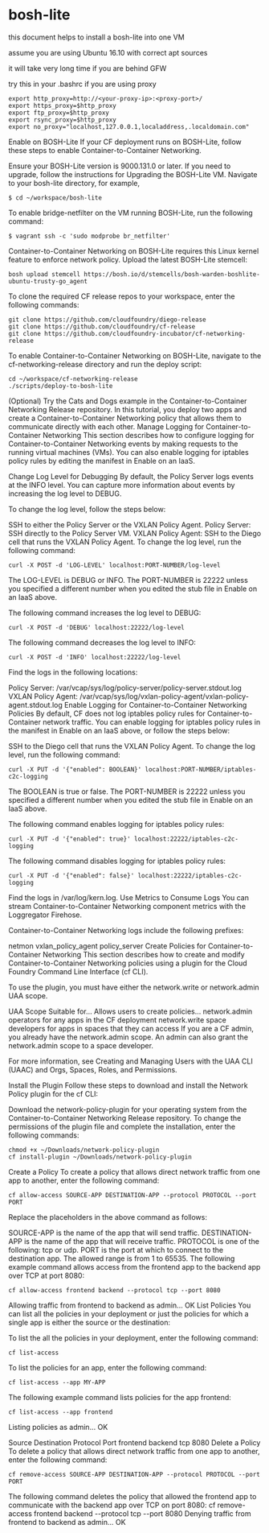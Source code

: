 # bosh-lite

this document helps to install a bosh-lite into one VM

assume you are using Ubuntu 16.10 with correct apt sources

it will take very long time if you are behind GFW

try this in your .bashrc if you are using proxy

    export http_proxy=http://<your-proxy-ip>:<proxy-port>/
    export https_proxy=$http_proxy
    export ftp_proxy=$http_proxy
    export rsync_proxy=$http_proxy
    export no_proxy="localhost,127.0.0.1,localaddress,.localdomain.com"


Enable on BOSH-Lite
If your CF deployment runs on BOSH-Lite, follow these steps to enable Container-to-Container Networking.

Ensure your BOSH-Lite version is 9000.131.0 or later. If you need to upgrade, follow the instructions for Upgrading the BOSH-Lite VM.
Navigate to your bosh-lite directory, for example,

    $ cd ~/workspace/bosh-lite 
To enable bridge-netfilter on the VM running BOSH-Lite, run the following command:

    $ vagrant ssh -c 'sudo modprobe br_netfilter'

Container-to-Container Networking on BOSH-Lite requires this Linux kernel feature to enforce network policy.
Upload the latest BOSH-Lite stemcell:
    
    bosh upload stemcell https://bosh.io/d/stemcells/bosh-warden-boshlite-ubuntu-trusty-go_agent
To clone the required CF release repos to your workspace, enter the following commands:

    git clone https://github.com/cloudfoundry/diego-release
    git clone https://github.com/cloudfoundry/cf-release
    git clone https://github.com/cloudfoundry-incubator/cf-networking-release
    
To enable Container-to-Container Networking on BOSH-Lite, navigate to the cf-networking-release directory and run the deploy script:

    cd ~/workspace/cf-networking-release
    ./scripts/deploy-to-bosh-lite
    
(Optional) Try the Cats and Dogs example in the Container-to-Container Networking Release repository. In this tutorial, you deploy two apps and create a Container-to-Container Networking policy that allows them to communicate directly with each other.
Manage Logging for Container-to-Container Networking
This section describes how to configure logging for Container-to-Container Networking events by making requests to the running virtual machines (VMs). You can also enable logging for iptables policy rules by editing the manifest in Enable on an IaaS.

Change Log Level for Debugging
By default, the Policy Server logs events at the INFO level. You can capture more information about events by increasing the log level to DEBUG.

To change the log level, follow the steps below:

SSH to either the Policy Server or the VXLAN Policy Agent.
Policy Server: SSH directly to the Policy Server VM.
VXLAN Policy Agent: SSH to the Diego cell that runs the VXLAN Policy Agent.
To change the log level, run the following command:

    curl -X POST -d 'LOG-LEVEL' localhost:PORT-NUMBER/log-level
The LOG-LEVEL is DEBUG or INFO. The PORT-NUMBER is 22222 unless you specified a different number when you edited the stub file in Enable on an IaaS above. 

The following command increases the log level to DEBUG:

    curl -X POST -d 'DEBUG' localhost:22222/log-level
The following command decreases the log level to INFO:

    curl -X POST -d 'INFO' localhost:22222/log-level
Find the logs in the following locations:

Policy Server: /var/vcap/sys/log/policy-server/policy-server.stdout.log
VXLAN Policy Agent: /var/vcap/sys/log/vxlan-policy-agent/vxlan-policy-agent.stdout.log
Enable Logging for Container-to-Container Networking Policies
By default, CF does not log iptables policy rules for Container-to-Container network traffic. You can enable logging for iptables policy rules in the manifest in Enable on an IaaS above, or follow the steps below:

SSH to the Diego cell that runs the VXLAN Policy Agent.
To change the log level, run the following command:

    curl -X PUT -d '{"enabled": BOOLEAN}' localhost:PORT-NUMBER/iptables-c2c-logging
The BOOLEAN is true or false. The PORT-NUMBER is 22222 unless you specified a different number when you edited the stub file in Enable on an IaaS above. 

The following command enables logging for iptables policy rules:

    curl -X PUT -d '{"enabled": true}' localhost:22222/iptables-c2c-logging
The following command disables logging for iptables policy rules:
    
    curl -X PUT -d '{"enabled": false}' localhost:22222/iptables-c2c-logging
Find the logs in /var/log/kern.log.
Use Metrics to Consume Logs
You can stream Container-to-Container Networking component metrics with the Loggregator Firehose.

Container-to-Container Networking logs include the following prefixes:

netmon
vxlan_policy_agent
policy_server
Create Policies for Container-to-Container Networking
This section describes how to create and modify Container-to-Container Networking policies using a plugin for the Cloud Foundry Command Line Interface (cf CLI).

To use the plugin, you must have either the network.write or network.admin UAA scope.

UAA Scope	Suitable for…	Allows users to create policies…
network.admin	operators	for any apps in the CF deployment
network.write	space developers	for apps in spaces that they can access
If you are a CF admin, you already have the network.admin scope. An admin can also grant the network.admin scope to a space developer.

For more information, see Creating and Managing Users with the UAA CLI (UAAC) and Orgs, Spaces, Roles, and Permissions.

Install the Plugin
Follow these steps to download and install the Network Policy plugin for the cf CLI:

Download the network-policy-plugin for your operating system from the Container-to-Container Networking Release repository.
To change the permissions of the plugin file and complete the installation, enter the following commands:

    chmod +x ~/Downloads/network-policy-plugin
    cf install-plugin ~/Downloads/network-policy-plugin
    
Create a Policy
To create a policy that allows direct network traffic from one app to another, enter the following command:


    cf allow-access SOURCE-APP DESTINATION-APP --protocol PROTOCOL --port PORT
Replace the placeholders in the above command as follows:

SOURCE-APP is the name of the app that will send traffic.
DESTINATION-APP is the name of the app that will receive traffic.
PROTOCOL is one of the following: tcp or udp.
PORT is the port at which to connect to the destination app. The allowed range is from 1 to 65535.
The following example command allows access from the frontend app to the backend app over TCP at port 8080:


    cf allow-access frontend backend --protocol tcp --port 8080
Allowing traffic from frontend to backend as admin...
OK 
List Policies
You can list all the policies in your deployment or just the policies for which a single app is either the source or the destination:

To list the all the policies in your deployment, enter the following command:

    cf list-access
To list the policies for an app, enter the following command:
    
    cf list-access --app MY-APP
The following example command lists policies for the app frontend:

    cf list-access --app frontend
Listing policies as admin...
OK

Source    Destination    Protocol    Port
frontend  backend        tcp         8080
Delete a Policy
To delete a policy that allows direct network traffic from one app to another, enter the following command:


    cf remove-access SOURCE-APP DESTINATION-APP --protocol PROTOCOL --port PORT
The following command deletes the policy that allowed the frontend app to communicate with the backend app over TCP on port 8080:
    cf remove-access frontend backend --protocol tcp --port 8080
Denying traffic from frontend to backend as admin...
OK 

